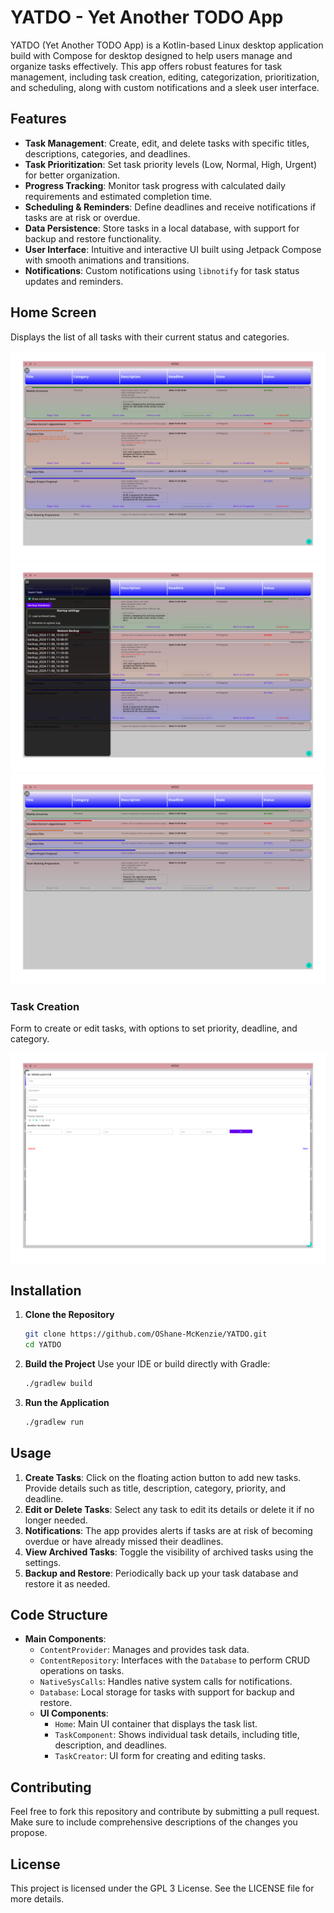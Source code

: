# YATDO - Yet Another TODO App

YATDO (Yet Another TODO App) is a Kotlin-based Linux desktop application build with Compose for desktop designed to help users manage and organize tasks effectively. This app offers robust features for task management, including task creation, editing, categorization, prioritization, and scheduling, along with custom notifications and a sleek user interface.

## Features

- **Task Management**: Create, edit, and delete tasks with specific titles, descriptions, categories, and deadlines.
- **Task Prioritization**: Set task priority levels (Low, Normal, High, Urgent) for better organization.
- **Progress Tracking**: Monitor task progress with calculated daily requirements and estimated completion time.
- **Scheduling & Reminders**: Define deadlines and receive notifications if tasks are at risk or overdue.
- **Data Persistence**: Store tasks in a local database, with support for backup and restore functionality.
- **User Interface**: Intuitive and interactive UI built using Jetpack Compose with smooth animations and transitions.
- **Notifications**: Custom notifications using `libnotify` for task status updates and reminders.

## Home Screen
Displays the list of all tasks with their current status and categories.

![Home Screen](screenshots/home_screen.png)
![Home Screen](screenshots/home_screen2.png)
![Home Screen](screenshots/home_screen3.png)
### Task Creation
Form to create or edit tasks, with options to set priority, deadline, and category.

![Task Creation](screenshots/task_creation.png)


## Installation

1. **Clone the Repository**
   ```bash
   git clone https://github.com/OShane-McKenzie/YATDO.git
   cd YATDO
   ```

2. **Build the Project**
   Use your IDE or build directly with Gradle:
   ```bash
   ./gradlew build
   ```

3. **Run the Application**
   ```bash
   ./gradlew run
   ```

## Usage

1. **Create Tasks**: Click on the floating action button to add new tasks. Provide details such as title, description, category, priority, and deadline.
2. **Edit or Delete Tasks**: Select any task to edit its details or delete it if no longer needed.
3. **Notifications**: The app provides alerts if tasks are at risk of becoming overdue or have already missed their deadlines.
4. **View Archived Tasks**: Toggle the visibility of archived tasks using the settings.
5. **Backup and Restore**: Periodically back up your task database and restore it as needed.

## Code Structure

- **Main Components**:
    - `ContentProvider`: Manages and provides task data.
    - `ContentRepository`: Interfaces with the `Database` to perform CRUD operations on tasks.
    - `NativeSysCalls`: Handles native system calls for notifications.
    - `Database`: Local storage for tasks with support for backup and restore.
    - **UI Components**:
        - `Home`: Main UI container that displays the task list.
        - `TaskComponent`: Shows individual task details, including title, description, and deadlines.
        - `TaskCreator`: UI form for creating and editing tasks.

## Contributing

Feel free to fork this repository and contribute by submitting a pull request. Make sure to include comprehensive descriptions of the changes you propose.

## License

This project is licensed under the GPL 3 License. See the LICENSE file for more details.
